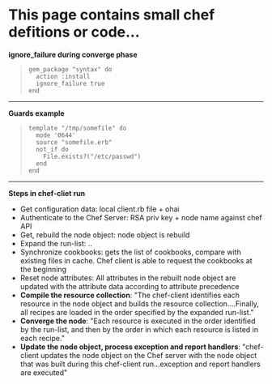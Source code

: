 # This page contains small chef defitions or code...  

 **ignore_failure during converge phase**
 >     gem_package "syntax" do
 >       action :install
 >       ignore_failure true
 >     end

 ***

 **Guards example** 
 >     template "/tmp/somefile" do
 >       mode '0644'
 >       source "somefile.erb"
 >       not_if do
 >         File.exists?("/etc/passwd")
 >       end
 >     end

 ***

 **Steps in chef-cliet run**
 
 * Get configuration data:  local client.rb file + ohai 
 * Authenticate to the Chef Server: RSA priv key + node name against chef API
 * Get, rebuild the node object: node object is rebuild 
 * Expand the run-list: ..
 * Synchronize cookbooks: gets the list of cookbooks, compare with existing files in cache. Chef client is able to request the cookbooks at the beginning
 * Reset node attributes: All attributes in the rebuilt node object are updated with the attribute data according to attribute precedence
 * **Compile the resource collection**: "The chef-client identifies each resource in the node object and builds the resource collection....Finally, all recipes are loaded in the order specified by the expanded run-list." 
 * **Converge the node**: "Each resource is executed in the order identified by the run-list, and then by the order in which each resource is listed in each recipe."
 * **Update the node object, process exception and report handlers**: "chef-client updates the node object on the Chef server with the node object that was built during this chef-client run...exception and report handlers are executed" 
